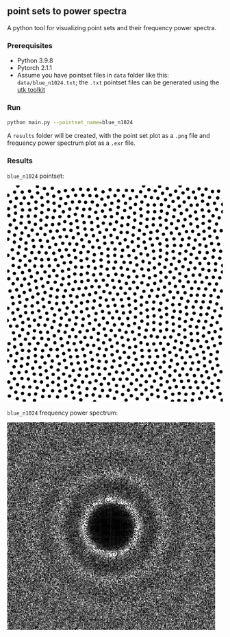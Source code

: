 ## point sets to power spectra
A python tool for visualizing point sets and their frequency power spectra.

### Prerequisites
* Python 3.9.8
* Pytorch 2.1.1
* Assume you have pointset files in `data` folder like this: `data/blue_n1024.txt`; the `.txt` pointset files can be generated using the [utk toolkit](https://github.com/utk-team/utk)


### Run
```bash
python main.py --pointset_name=blue_n1024
```
A `results` folder will be created, with the point set plot as a `.png` file and frequency power spectrum plot as a `.exr` file.

### Results
`blue_n1024` pointset:

![blue_n1024](asset/blue_n1024.png)

`blue_n1024` frequency power spectrum:

![blue_n1024_ps](asset/blue_n1024_ps.png)
